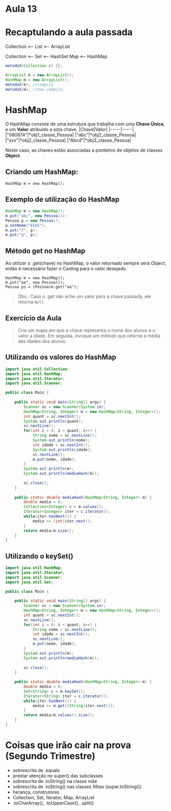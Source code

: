 # Aula 13

# Recaptulando a aula passada

Collection <-- List <-- ArrayList

Collection <-- Set <-- HashSet
Map <-- HashMap


```java
metodoX(Collection c) {};

ArrayList k = new ArrayList();
HashMap m = new ArrayList();
metodoX(k); //compila
metodoX(m); //nao compila
```

# HashMap

O HashMap consiste de uma estrutura que trabalha com uma **Chave Única**, e um **Valor** atribuido a esta chave.
|Chave|Valor|
|-----|-----|
|"080974"|\*obj1_classe_Pessoa|
|"abc"|\*obj2_classe_Pessoa|
|"xxx"|\*obj2_classe_Pessoa|
|"Abcd"|\*obj3_classe_Pessoa|

Neste caso, as chaves estão associadas a ponteiros de objetos de classes **Object**.

## Criando um HashMap:

`HashMap m = new HashMap();`

## Exemplo de utilização do HashMap

```java
HashMap m = new HashMap();
m.put("abc", new Pessoa());
Pessoa p = new Pessoa();
p.setNome("EEEE");
m.put("f", p);
m.put("g", p);
```

## Método get no HashMap

Ao utilizar o .get(chave) no HashMap, o valor retornado sempre será Object, então é necessário fazer o Casting para o valor desejado.

```
HashMap m = new HashMap();
m.put("aa", new Pessoa());
Pessoa ps = (Pessoa)m.get("aa");
```

> Obs.: Caso o .get não ache um valor para a chave passada, ele retorna `Null`

## Exercício da Aula

> Crie um mapa em que a chave representa o nome dos alunos e o valor a idade. Em seguida, invoque um método que retorne a média das idades dos alunos.

## Utilizando os valores do HashMap

```java
import java.util.Collection;
import java.util.HashMap;
import java.util.Iterator;
import java.util.Scanner;

public class Main {
	
	public static void main(String[] args) {
		Scanner sc = new Scanner(System.in);
		HashMap<String, Integer> m = new HashMap<String, Integer>();
		int quant = sc.nextInt();
		System.out.println(quant);
		sc.nextLine();
		for(int i = 0; i < quant; i++) {
			String nome = sc.nextLine();
			System.out.println(nome);
			int idade = sc.nextInt();
			System.out.println(idade);
			sc.nextLine();
			m.put(nome, idade);
		}
		System.out.println(m);
		System.out.println(mediaHash(m));
		
		sc.close();
	}
	
	public static double mediaHash(HashMap<String, Integer> m) {
		double media = 0;
		Collection<Integer> c = m.values();
		Iterator<Integer> iter = c.iterator();
		while(iter.hasNext()) {
			media += (int)iter.next();
		}
		return media/m.size();
	}
}

```

## Utilizando o keySet()

```java
import java.util.HashMap;
import java.util.Iterator;
import java.util.Scanner;
import java.util.Set;

public class Main {
	
	public static void main(String[] args) {
		Scanner sc = new Scanner(System.in);
		HashMap<String, Integer> m = new HashMap<String, Integer>();
		int quant = sc.nextInt();
		sc.nextLine();
		for(int i = 0; i < quant; i++) {
			String nome = sc.nextLine();
			int idade = sc.nextInt();
			sc.nextLine();
			m.put(nome, idade);
		}
		System.out.println(m);
		System.out.println(mediaHash(m));
		
		sc.close();
	}
	
	public static double mediaHash(HashMap<String, Integer> m) {
		double media = 0;
		Set<String> c = m.keySet();
		Iterator<String> iter = c.iterator();
		while(iter.hasNext()) {
			media += m.get((String)iter.next());
		}
		return media/m.values().size();
	}
}
```




# Coisas que irão cair na prova (Segundo Trimestre)

- sobrescrita de .equals
- prestar atenção no super() das subclasses
- sobrescrita de .toString() na classe mãe
- sobrescrita de .toString() nas classes filhas (super.toString())
- herança, construtores
- Collection, Set, Iterator, Map, ArrayList
- .toCharArray(), .toUpperCase(), .split()
